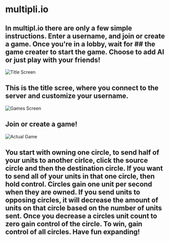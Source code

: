 # multipli.io
## In multipl.io there are only a few simple instructions. Enter a username, and join or create a game. Once you're in a lobby, wait for ## the game creater to start the game. Choose to add AI or just play with your friends!


![Title Screen](https://i.imgur.com/3rkD02T.png)


## This is the title scree, where you connect to the server and customize your username.


![Games Screen](https://i.imgur.com/Fkmb6eI.png)


## Join or create a game!


![Actual Game](https://i.imgur.com/icC24GM.png)

## You start with owning one circle, to send half of your units to another cirlce, click the source circle and then the destination circle. If you want to send all of your units in that one circle, then hold control. Circles gain one unit per second when they are owned. If you send units to opposing circles, it will decrease the amount of units on that circle based on the number of units sent. Once you decrease a circles unit count to zero gain control of the circle. To win, gain control of all circles. Have fun expanding!

